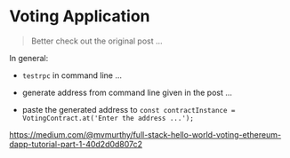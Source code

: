 # Voting Application 

> Better check out the original post ...

In general:

- `testrpc` in command line ...

- generate address from command line given in the post ...

- paste the generated address to `const contractInstance = VotingContract.at('Enter the address ...');`

https://medium.com/@mvmurthy/full-stack-hello-world-voting-ethereum-dapp-tutorial-part-1-40d2d0d807c2